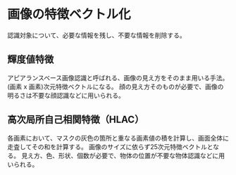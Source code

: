 # 画像の特徴ベクトル化

認識対象について、必要な情報を残し、不要な情報を削除する。

## 輝度値特徴

アピアランスベース画像認識と呼ばれる、画像の見え方をそのまま用いる手法。
(画素 x 画素)次元特徴ベクトルになる。
顔の見え方そのものが必要で、画像の明るさは不要な顔認識などに用いられる。

## 高次局所自己相関特徴（HLAC）

各画素において、マスクの灰色の箇所と重なる画素値の積を計算し、画面全体に走査してその和を計算する。
画像のサイズに依らず25次元特徴ベクトルとなる。
見え方、色、形状、個数が必要で、物体の位置が不要な物体認識などに用いられる。


